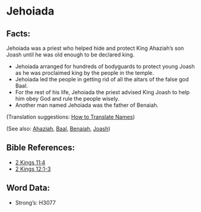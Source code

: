 # Jehoiada

## Facts:

Jehoiada was a priest who helped hide and protect King Ahaziah’s son Joash until he was old enough to be declared king.

* Jehoiada arranged for hundreds of bodyguards to protect young Joash as he was proclaimed king by the people in the temple.
* Jehoiada led the people in getting rid of all the altars of the false god Baal.
* For the rest of his life, Jehoiada the priest advised King Joash to help him obey God and rule the people wisely.
* Another man named Jehoiada was the father of Benaiah.

(Translation suggestions: [How to Translate Names](../../translate/translate-names))

(See also: [Ahaziah](../names/ahaziah.md), [Baal](../names/baal.md), [Benaiah](../names/benaiah.md), [Joash](../names/joash.md))

## Bible References:

* [2 Kings 11:4](rc://en/tn/help/2ki/11/04)
* [2 Kings 12:1-3](rc://en/tn/help/2ki/12/01)

## Word Data:

* Strong’s: H3077
